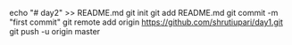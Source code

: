 echo "# day2" >> README.md
git init
git add README.md
git commit -m "first commit"
git remote add origin https://github.com/shrutiupari/day1.git
git push -u origin master
